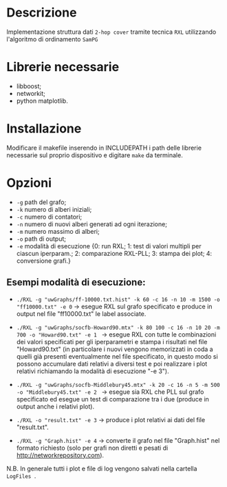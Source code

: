 # Descrizione
Implementazione struttura dati ```2-hop cover``` tramite tecnica ```RXL``` utilizzando l'algoritmo di ordinamento ```SamPG``` 

# Librerie necessarie
 - libboost;
 - networkit;
 - python matplotlib.
 
 # Installazione
 
 Modificare il makefile inserendo in INCLUDEPATH i path delle librerie necessarie sul proprio dispositivo e digitare ``` make ``` da terminale.
 
 # Opzioni
 
 - ``` -g ``` path del grafo;
 - ``` -k ``` numero di alberi iniziali;
 - ``` -c ``` numero di contatori;
 - ``` -n ``` numero di nuovi alberi generati ad ogni iterazione;
 - ``` -m ``` numero massimo di alberi;
 - ``` -o ``` path di output;
 - ``` -e ``` modalità di esecuzione {0: run RXL; 
                                      1: test di valori multipli per ciascun iperparam.; 
                                      2: comparazione RXL-PLL; 
                                      3: stampa dei plot;
                                      4: conversione grafi.}

## Esempi modalità di esecuzione:

- ``` ./RXL -g "uwGraphs/ff-10000.txt.hist" -k 60 -c 16 -n 10 -m 1500 -o "ff10000.txt" -e 0 ``` →  esegue RXL sul grafo   specificato e produce in output nel file "ff10000.txt" le label associate.

- ```./RXL -g "uwGraphs/socfb-Howard90.mtx" -k 80 100 -c 16 -n 10 20 -m 700 -o "Howard90.txt" -e 1 ``` → esegue RXL con tutte le combinazioni dei valori specificati per gli iperparametri e stampa i risultati nel file "Howard90.txt" (in particolare i nuovi vengono memorizzati in coda a quelli già presenti eventualmente nel file specificato, in questo modo si possono accumulare dati relativi a diversi test e poi realizzare i plot relativi richiamando la modalità di esecuzione "-e 3").

- ```./RXL -g "uwGraphs/socfb-Middlebury45.mtx" -k 20 -c 16 -n 5 -m 500 -o "Middlebury45.txt" -e 2 ``` → esegue sia RXL che PLL sul grafo specificato ed esegue un test di comparazione tra i due (produce in output anche i relativi plot).

- ```./RXL -o "result.txt" -e 3``` → produce i plot relativi ai dati del file "result.txt".

- ```./RXL -g "Graph.hist" -e 4``` → converte il grafo nel file "Graph.hist" nel formato richiesto (solo per grafi non diretti e pesati di http://networkrepository.com).   
                                      

N.B. In generale tutti i plot e file di log vengono salvati nella cartella ```LogFiles ```.
